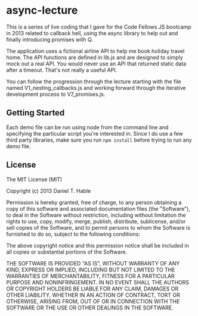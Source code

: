 async-lecture
=============

This is a series of live coding that I gave for the Code Fellows
JS bootcamp in 2013 related to callback hell, using the async
library to help out and finally introducing promises with Q.

The application uses a fictional airline API to help me book holiday
travel home. The API functions are defined in lib.js and are designed
to simply mock out a real API. You would never use an API that returned
static data after a timeout. That's not really a useful API.

You can follow the progression through the lecture starting with
the file named V1_nesting_callbacks.js and working forward through
the iterative development process to V7_promises.js.


Getting Started
---------------
Each demo file can be run using node from the command line and specifying
the particular script you're interested in. Since I do use a few third 
party libraries, make sure you run ```npm install``` before trying to run
any demo file.


License
-------
The MIT License (MIT)

Copyright (c) 2013 Daniel T. Hable

Permission is hereby granted, free of charge, to any person obtaining a copy
of this software and associated documentation files (the "Software"), to deal
in the Software without restriction, including without limitation the rights
to use, copy, modify, merge, publish, distribute, sublicense, and/or sell
copies of the Software, and to permit persons to whom the Software is
furnished to do so, subject to the following conditions:

The above copyright notice and this permission notice shall be included in all
copies or substantial portions of the Software.

THE SOFTWARE IS PROVIDED "AS IS", WITHOUT WARRANTY OF ANY KIND, EXPRESS OR
IMPLIED, INCLUDING BUT NOT LIMITED TO THE WARRANTIES OF MERCHANTABILITY,
FITNESS FOR A PARTICULAR PURPOSE AND NONINFRINGEMENT. IN NO EVENT SHALL THE
AUTHORS OR COPYRIGHT HOLDERS BE LIABLE FOR ANY CLAIM, DAMAGES OR OTHER
LIABILITY, WHETHER IN AN ACTION OF CONTRACT, TORT OR OTHERWISE, ARISING FROM,
OUT OF OR IN CONNECTION WITH THE SOFTWARE OR THE USE OR OTHER DEALINGS IN THE
SOFTWARE.